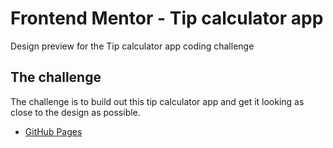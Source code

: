 # Frontend Mentor - Tip calculator app

Design preview for the Tip calculator app coding challenge

## The challenge

The challenge is to build out this tip calculator app and get it looking as close to the design as possible.


- [GitHub Pages](https://paulomigueljs.github.io/calculatortip/)

